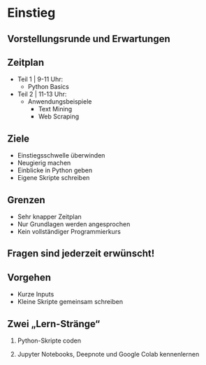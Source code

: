 # Einstieg

## Vorstellungsrunde und Erwartungen

## Zeitplan

* Teil 1 | 9-11 Uhr:
  * Python Basics
* Teil 2 | 11-13 Uhr:
  * Anwendungsbeispiele  
    * Text Mining
    * Web Scraping

<!-- ## Warum sollten Historiker*Innen programmieren? -->

## Ziele

* Einstiegsschwelle überwinden
* Neugierig machen
* Einblicke in Python geben
* Eigene Skripte schreiben

## Grenzen

* Sehr knapper Zeitplan
* Nur Grundlagen werden angesprochen
* Kein vollständiger Programmierkurs

## Fragen sind jederzeit erwünscht!

## Vorgehen

* Kurze Inputs
* Kleine Skripte gemeinsam schreiben
<!-- * Vorlage der Skripte im Ausdruck -->

## Zwei „Lern-Stränge“

1. Python-Skripte coden

2. Jupyter Notebooks, Deepnote und Google Colab kennenlernen
